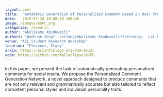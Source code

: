 ```yaml
---
layout: post
title:  "Automatic Generation of Personalized Comment Based on User Profile"
date:   2019-07-24 18:08:39 +00:00
image: /images/AGPC.png
categories: research
author: "Abulikemu Abuduweili"
authors: "Wenhuan Zeng*, <strong>Abulikemu Abuduweili*</strong>,  Lei Li, Pengcheng Yang"
venue: "ACL Student Research Workshop"
location: "Florence, Italy"
arxiv: https://aclanthology.org/P19-2032/ 
code: https://github.com/Walleclipse/AGPC
---
```


In this paper, we present the task of automatically generating personalized comments for social media. 
We propose the Personalized Comment Generation Network, a novel approach designed to produce comments that are not only relevant 
and grammatically accurate but also tailored to reflect consistent personal styles and individual personality traits.